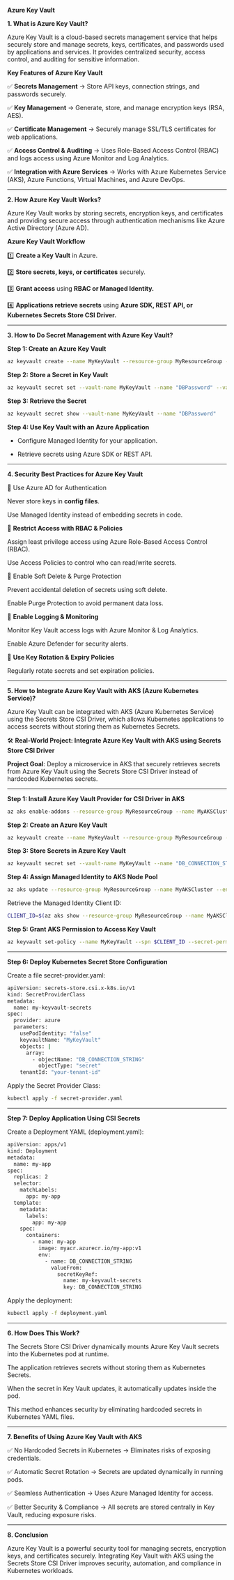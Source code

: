 **Azure Key Vault**

**1. What is Azure Key Vault?**

Azure Key Vault is a cloud-based secrets management service that helps securely store and manage secrets, keys, certificates, and passwords used by applications and services. It provides centralized security, access control, and auditing for sensitive information.

**Key Features of Azure Key Vault**

✅ **Secrets Management** → Store API keys, connection strings, and passwords securely.

✅ **Key Management** → Generate, store, and manage encryption keys (RSA, AES).

✅ **Certificate Management** → Securely manage SSL/TLS certificates for web applications.

✅ **Access Control & Auditing** → Uses Role-Based Access Control (RBAC) and logs access using Azure Monitor and Log Analytics.

✅ **Integration with Azure Services** → Works with Azure Kubernetes Service (AKS), Azure Functions, Virtual Machines, and Azure DevOps.

---

**2. How Azure Key Vault Works?**

Azure Key Vault works by storing secrets, encryption keys, and certificates and providing secure access through authentication mechanisms like Azure Active Directory (Azure AD).

**Azure Key Vault Workflow**

1️⃣ **Create a Key Vault** in Azure.

2️⃣ **Store secrets, keys, or certificates** securely.

3️⃣ **Grant access** using **RBAC or Managed Identity.**

4️⃣ **Applications retrieve secrets** using **Azure SDK, REST API, or Kubernetes Secrets Store CSI Driver.**

---

**3. How to Do Secret Management with Azure Key Vault?**

**Step 1: Create an Azure Key Vault**

```bash
az keyvault create --name MyKeyVault --resource-group MyResourceGroup --location eastus
```

**Step 2: Store a Secret in Key Vault**

```bash
az keyvault secret set --vault-name MyKeyVault --name "DBPassword" --value "SuperSecurePassword123!"
```

**Step 3: Retrieve the Secret**

```bash
az keyvault secret show --vault-name MyKeyVault --name "DBPassword"
```

**Step 4: Use Key Vault with an Azure Application**

   - Configure Managed Identity for your application.

   - Retrieve secrets using Azure SDK or REST API.

---

**4. Security Best Practices for Azure Key Vault**

🔹 Use Azure AD for Authentication

Never store keys in **config files**.

Use Managed Identity instead of embedding secrets in code.

🔹 **Restrict Access with RBAC & Policies**

Assign least privilege access using Azure Role-Based Access Control (RBAC).

Use Access Policies to control who can read/write secrets.

🔹 Enable Soft Delete & Purge Protection

Prevent accidental deletion of secrets using soft delete.

Enable Purge Protection to avoid permanent data loss.

🔹 **Enable Logging & Monitoring**

Monitor Key Vault access logs with Azure Monitor & Log Analytics.

Enable Azure Defender for security alerts.

🔹 **Use Key Rotation & Expiry Policies**

Regularly rotate secrets and set expiration policies.

---

**5. How to Integrate Azure Key Vault with AKS (Azure Kubernetes Service)?**

Azure Key Vault can be integrated with AKS (Azure Kubernetes Service) using the Secrets Store CSI Driver, which allows Kubernetes applications to access secrets without storing them as Kubernetes Secrets.

🛠 **Real-World Project: Integrate Azure Key Vault with AKS using Secrets Store CSI Driver**

**Project Goal**: Deploy a microservice in AKS that securely retrieves secrets from Azure Key Vault using the Secrets Store CSI Driver instead of hardcoded Kubernetes secrets.

---

**Step 1: Install Azure Key Vault Provider for CSI Driver in AKS**

```bash
az aks enable-addons --resource-group MyResourceGroup --name MyAKSCluster --addons azure-keyvault-secrets-provider
```

**Step 2: Create an Azure Key Vault**

```bash
az keyvault create --name MyKeyVault --resource-group MyResourceGroup --location eastus
```

**Step 3: Store Secrets in Azure Key Vault**

```bash
az keyvault secret set --vault-name MyKeyVault --name "DB_CONNECTION_STRING" --value "Server=mydb.database.windows.net;User Id=admin;Password=SecurePass123"
```

**Step 4: Assign Managed Identity to AKS Node Pool**

```bash
az aks update --resource-group MyResourceGroup --name MyAKSCluster --enable-managed-identity
```

Retrieve the Managed Identity Client ID:

```bash
CLIENT_ID=$(az aks show --resource-group MyResourceGroup --name MyAKSCluster --query "identityProfile.kubeletidentity.clientId" -o tsv)
```

**Step 5: Grant AKS Permission to Access Key Vault**

```bash
az keyvault set-policy --name MyKeyVault --spn $CLIENT_ID --secret-permissions get list
```

---

**Step 6: Deploy Kubernetes Secret Store Configuration**

Create a file secret-provider.yaml:

```bash
apiVersion: secrets-store.csi.x-k8s.io/v1
kind: SecretProviderClass
metadata:
  name: my-keyvault-secrets
spec:
  provider: azure
  parameters:
    usePodIdentity: "false"
    keyvaultName: "MyKeyVault"
    objects: |
      array:
        - objectName: "DB_CONNECTION_STRING"
          objectType: "secret"
    tenantId: "your-tenant-id"
```

Apply the Secret Provider Class:

```bash
kubectl apply -f secret-provider.yaml
```

---

**Step 7: Deploy Application Using CSI Secrets**

Create a Deployment YAML (deployment.yaml):

```bash
apiVersion: apps/v1
kind: Deployment
metadata:
  name: my-app
spec:
  replicas: 2
  selector:
    matchLabels:
      app: my-app
  template:
    metadata:
      labels:
        app: my-app
    spec:
      containers:
        - name: my-app
          image: myacr.azurecr.io/my-app:v1
          env:
            - name: DB_CONNECTION_STRING
              valueFrom:
                secretKeyRef:
                  name: my-keyvault-secrets
                  key: DB_CONNECTION_STRING
```

Apply the deployment:

```bash
kubectl apply -f deployment.yaml
```

---

**6. How Does This Work?**

The Secrets Store CSI Driver dynamically mounts Azure Key Vault secrets into the Kubernetes pod at runtime.

The application retrieves secrets without storing them as Kubernetes Secrets.

When the secret in Key Vault updates, it automatically updates inside the pod.

This method enhances security by eliminating hardcoded secrets in Kubernetes YAML files.

---

**7. Benefits of Using Azure Key Vault with AKS**

✅ No Hardcoded Secrets in Kubernetes → Eliminates risks of exposing credentials.

✅ Automatic Secret Rotation → Secrets are updated dynamically in running pods.

✅ Seamless Authentication → Uses Azure Managed Identity for access.

✅ Better Security & Compliance → All secrets are stored centrally in Key Vault, reducing exposure risks.

---

**8. Conclusion**

Azure Key Vault is a powerful security tool for managing secrets, encryption keys, and certificates securely. Integrating Key Vault with AKS using the Secrets Store CSI Driver improves security, automation, and compliance in Kubernetes workloads.
